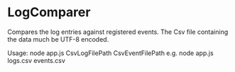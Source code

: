 ﻿# LogComparer

Compares the log entries against registered events.
The Csv file containing the data much be UTF-8 encoded.

Usage:
node app.js CsvLogFilePath CsvEventFilePath
e.g.
node app.js logs.csv events.csv